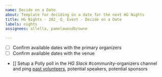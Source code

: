 ```yaml
---
name: Decide on a Date
about: Template for deciding on a date for the next HG Nights
title: HG Nights - 202_ Q_ Event - Decide on a Date
labels: nights
assignees: allella, pamelawoodbrowne

---
```


- [ ] Confirm available dates with the primary organizers
- [ ] Confirm available dates with the venue
- [] Setup a Polly poll in the _HG Slack_ #community-organizers channel and ping [past volunteers](https://github.com/hackgvl/nights/issues?q=volunteers+in%3Atitle+is%3Aissue), potential speakers, potential sponsors
